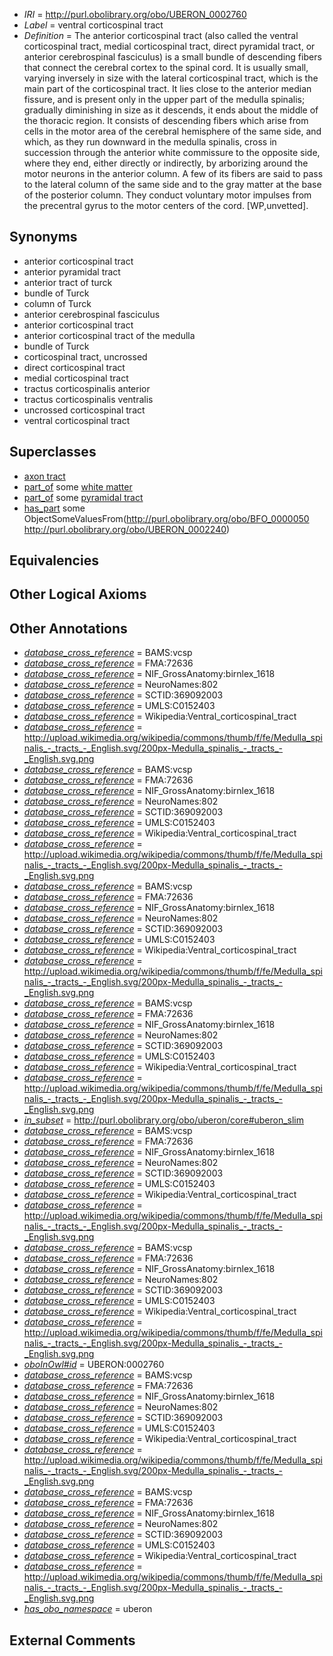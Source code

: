  * *IRI* = http://purl.obolibrary.org/obo/UBERON_0002760
 * *Label* = ventral corticospinal tract
 * *Definition* = The anterior corticospinal tract (also called the ventral corticospinal tract, medial corticospinal tract, direct pyramidal tract, or anterior cerebrospinal fasciculus) is a small bundle of descending fibers that connect the cerebral cortex to the spinal cord. It is usually small, varying inversely in size with the lateral corticospinal tract, which is the main part of the corticospinal tract. It lies close to the anterior median fissure, and is present only in the upper part of the medulla spinalis; gradually diminishing in size as it descends, it ends about the middle of the thoracic region. It consists of descending fibers which arise from cells in the motor area of the cerebral hemisphere of the same side, and which, as they run downward in the medulla spinalis, cross in succession through the anterior white commissure to the opposite side, where they end, either directly or indirectly, by arborizing around the motor neurons in the anterior column. A few of its fibers are said to pass to the lateral column of the same side and to the gray matter at the base of the posterior column. They conduct voluntary motor impulses from the precentral gyrus to the motor centers of the cord. [WP,unvetted].

## Synonyms

 * anterior corticospinal tract
 * anterior pyramidal tract
 * anterior tract of turck
 * bundle of Turck
 * column of Turck
 * anterior cerebrospinal fasciculus
 * anterior corticospinal tract
 * anterior corticospinal tract of the medulla
 * bundle of Turck
 * corticospinal tract, uncrossed
 * direct corticospinal tract
 * medial corticospinal tract
 * tractus corticospinalis anterior
 * tractus corticospinalis ventralis
 * uncrossed corticospinal tract
 * ventral corticospinal tract

## Superclasses

 * [axon tract](../../UBERON/18/UBERON_0001018.md)
 * [part_of](../../BFO/50/BFO_0000050.md) some [white matter](../../UBERON/16/UBERON_0002316.md)
 * [part_of](../../BFO/50/BFO_0000050.md) some [pyramidal tract](../../UBERON/07/UBERON_0002707.md)
 * [has_part](../../BFO/51/BFO_0000051.md) some ObjectSomeValuesFrom(<http://purl.obolibrary.org/obo/BFO_0000050> <http://purl.obolibrary.org/obo/UBERON_0002240>)

## Equivalencies


## Other Logical Axioms


## Other Annotations

 * *[database_cross_reference](../../ef/oboInOwl#hasDbXref.md)* = BAMS:vcsp
 * *[database_cross_reference](../../ef/oboInOwl#hasDbXref.md)* = FMA:72636
 * *[database_cross_reference](../../ef/oboInOwl#hasDbXref.md)* = NIF_GrossAnatomy:birnlex_1618
 * *[database_cross_reference](../../ef/oboInOwl#hasDbXref.md)* = NeuroNames:802
 * *[database_cross_reference](../../ef/oboInOwl#hasDbXref.md)* = SCTID:369092003
 * *[database_cross_reference](../../ef/oboInOwl#hasDbXref.md)* = UMLS:C0152403
 * *[database_cross_reference](../../ef/oboInOwl#hasDbXref.md)* = Wikipedia:Ventral_corticospinal_tract
 * *[database_cross_reference](../../ef/oboInOwl#hasDbXref.md)* = http://upload.wikimedia.org/wikipedia/commons/thumb/f/fe/Medulla_spinalis_-_tracts_-_English.svg/200px-Medulla_spinalis_-_tracts_-_English.svg.png
 * *[database_cross_reference](../../ef/oboInOwl#hasDbXref.md)* = BAMS:vcsp
 * *[database_cross_reference](../../ef/oboInOwl#hasDbXref.md)* = FMA:72636
 * *[database_cross_reference](../../ef/oboInOwl#hasDbXref.md)* = NIF_GrossAnatomy:birnlex_1618
 * *[database_cross_reference](../../ef/oboInOwl#hasDbXref.md)* = NeuroNames:802
 * *[database_cross_reference](../../ef/oboInOwl#hasDbXref.md)* = SCTID:369092003
 * *[database_cross_reference](../../ef/oboInOwl#hasDbXref.md)* = UMLS:C0152403
 * *[database_cross_reference](../../ef/oboInOwl#hasDbXref.md)* = Wikipedia:Ventral_corticospinal_tract
 * *[database_cross_reference](../../ef/oboInOwl#hasDbXref.md)* = http://upload.wikimedia.org/wikipedia/commons/thumb/f/fe/Medulla_spinalis_-_tracts_-_English.svg/200px-Medulla_spinalis_-_tracts_-_English.svg.png
 * *[database_cross_reference](../../ef/oboInOwl#hasDbXref.md)* = BAMS:vcsp
 * *[database_cross_reference](../../ef/oboInOwl#hasDbXref.md)* = FMA:72636
 * *[database_cross_reference](../../ef/oboInOwl#hasDbXref.md)* = NIF_GrossAnatomy:birnlex_1618
 * *[database_cross_reference](../../ef/oboInOwl#hasDbXref.md)* = NeuroNames:802
 * *[database_cross_reference](../../ef/oboInOwl#hasDbXref.md)* = SCTID:369092003
 * *[database_cross_reference](../../ef/oboInOwl#hasDbXref.md)* = UMLS:C0152403
 * *[database_cross_reference](../../ef/oboInOwl#hasDbXref.md)* = Wikipedia:Ventral_corticospinal_tract
 * *[database_cross_reference](../../ef/oboInOwl#hasDbXref.md)* = http://upload.wikimedia.org/wikipedia/commons/thumb/f/fe/Medulla_spinalis_-_tracts_-_English.svg/200px-Medulla_spinalis_-_tracts_-_English.svg.png
 * *[database_cross_reference](../../ef/oboInOwl#hasDbXref.md)* = BAMS:vcsp
 * *[database_cross_reference](../../ef/oboInOwl#hasDbXref.md)* = FMA:72636
 * *[database_cross_reference](../../ef/oboInOwl#hasDbXref.md)* = NIF_GrossAnatomy:birnlex_1618
 * *[database_cross_reference](../../ef/oboInOwl#hasDbXref.md)* = NeuroNames:802
 * *[database_cross_reference](../../ef/oboInOwl#hasDbXref.md)* = SCTID:369092003
 * *[database_cross_reference](../../ef/oboInOwl#hasDbXref.md)* = UMLS:C0152403
 * *[database_cross_reference](../../ef/oboInOwl#hasDbXref.md)* = Wikipedia:Ventral_corticospinal_tract
 * *[database_cross_reference](../../ef/oboInOwl#hasDbXref.md)* = http://upload.wikimedia.org/wikipedia/commons/thumb/f/fe/Medulla_spinalis_-_tracts_-_English.svg/200px-Medulla_spinalis_-_tracts_-_English.svg.png
 * *[in_subset](../../et/oboInOwl#inSubset.md)* = http://purl.obolibrary.org/obo/uberon/core#uberon_slim
 * *[database_cross_reference](../../ef/oboInOwl#hasDbXref.md)* = BAMS:vcsp
 * *[database_cross_reference](../../ef/oboInOwl#hasDbXref.md)* = FMA:72636
 * *[database_cross_reference](../../ef/oboInOwl#hasDbXref.md)* = NIF_GrossAnatomy:birnlex_1618
 * *[database_cross_reference](../../ef/oboInOwl#hasDbXref.md)* = NeuroNames:802
 * *[database_cross_reference](../../ef/oboInOwl#hasDbXref.md)* = SCTID:369092003
 * *[database_cross_reference](../../ef/oboInOwl#hasDbXref.md)* = UMLS:C0152403
 * *[database_cross_reference](../../ef/oboInOwl#hasDbXref.md)* = Wikipedia:Ventral_corticospinal_tract
 * *[database_cross_reference](../../ef/oboInOwl#hasDbXref.md)* = http://upload.wikimedia.org/wikipedia/commons/thumb/f/fe/Medulla_spinalis_-_tracts_-_English.svg/200px-Medulla_spinalis_-_tracts_-_English.svg.png
 * *[database_cross_reference](../../ef/oboInOwl#hasDbXref.md)* = BAMS:vcsp
 * *[database_cross_reference](../../ef/oboInOwl#hasDbXref.md)* = FMA:72636
 * *[database_cross_reference](../../ef/oboInOwl#hasDbXref.md)* = NIF_GrossAnatomy:birnlex_1618
 * *[database_cross_reference](../../ef/oboInOwl#hasDbXref.md)* = NeuroNames:802
 * *[database_cross_reference](../../ef/oboInOwl#hasDbXref.md)* = SCTID:369092003
 * *[database_cross_reference](../../ef/oboInOwl#hasDbXref.md)* = UMLS:C0152403
 * *[database_cross_reference](../../ef/oboInOwl#hasDbXref.md)* = Wikipedia:Ventral_corticospinal_tract
 * *[database_cross_reference](../../ef/oboInOwl#hasDbXref.md)* = http://upload.wikimedia.org/wikipedia/commons/thumb/f/fe/Medulla_spinalis_-_tracts_-_English.svg/200px-Medulla_spinalis_-_tracts_-_English.svg.png
 * *[oboInOwl#id](../../id/oboInOwl#id.md)* = UBERON:0002760
 * *[database_cross_reference](../../ef/oboInOwl#hasDbXref.md)* = BAMS:vcsp
 * *[database_cross_reference](../../ef/oboInOwl#hasDbXref.md)* = FMA:72636
 * *[database_cross_reference](../../ef/oboInOwl#hasDbXref.md)* = NIF_GrossAnatomy:birnlex_1618
 * *[database_cross_reference](../../ef/oboInOwl#hasDbXref.md)* = NeuroNames:802
 * *[database_cross_reference](../../ef/oboInOwl#hasDbXref.md)* = SCTID:369092003
 * *[database_cross_reference](../../ef/oboInOwl#hasDbXref.md)* = UMLS:C0152403
 * *[database_cross_reference](../../ef/oboInOwl#hasDbXref.md)* = Wikipedia:Ventral_corticospinal_tract
 * *[database_cross_reference](../../ef/oboInOwl#hasDbXref.md)* = http://upload.wikimedia.org/wikipedia/commons/thumb/f/fe/Medulla_spinalis_-_tracts_-_English.svg/200px-Medulla_spinalis_-_tracts_-_English.svg.png
 * *[database_cross_reference](../../ef/oboInOwl#hasDbXref.md)* = BAMS:vcsp
 * *[database_cross_reference](../../ef/oboInOwl#hasDbXref.md)* = FMA:72636
 * *[database_cross_reference](../../ef/oboInOwl#hasDbXref.md)* = NIF_GrossAnatomy:birnlex_1618
 * *[database_cross_reference](../../ef/oboInOwl#hasDbXref.md)* = NeuroNames:802
 * *[database_cross_reference](../../ef/oboInOwl#hasDbXref.md)* = SCTID:369092003
 * *[database_cross_reference](../../ef/oboInOwl#hasDbXref.md)* = UMLS:C0152403
 * *[database_cross_reference](../../ef/oboInOwl#hasDbXref.md)* = Wikipedia:Ventral_corticospinal_tract
 * *[database_cross_reference](../../ef/oboInOwl#hasDbXref.md)* = http://upload.wikimedia.org/wikipedia/commons/thumb/f/fe/Medulla_spinalis_-_tracts_-_English.svg/200px-Medulla_spinalis_-_tracts_-_English.svg.png
 * *[has_obo_namespace](../../ce/oboInOwl#hasOBONamespace.md)* = uberon

## External Comments

